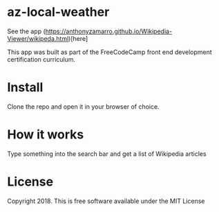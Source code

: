 # az-local-weather

See the app (https://anthonyzamarro.github.io/Wikipedia-Viewer/wikipeda.html)[here]


This app was built as part of the FreeCodeCamp front end development certification curriculum.

# Install

Clone the repo and open it in your browser of choice.

# How it works

Type something into the search bar and get a list of Wikipedia articles

# License
Copyright 2018. This is free software available under the MIT License
